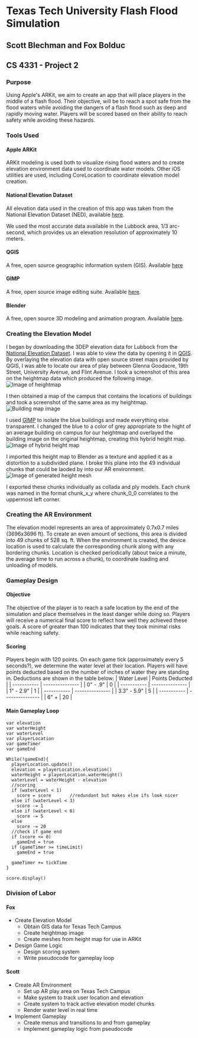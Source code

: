 # Texas Tech University Flash Flood Simulation

## Scott Blechman and Fox Bolduc

## CS 4331 - Project 2

### Purpose
Using Apple's ARKit, we aim to create an app that will place players in the middle of a flash flood. Their objective, will be to reach a spot safe from the flood waters while avoiding the dangers of a flash flood such as deep and rapidly moving water. Players will be scored based on their ability to reach safety while avoiding these hazards.

### Tools Used
#### Apple ARKit
ARKit modeling is used both to visualize rising flood waters and to create elevation environment data used to coordinate water models. Other iOS utilities are used, including CoreLocation to coordinate elevation model creation.

#### National Elevation Dataset
All elevation data used in the creation of this app was taken from the National Elevation Dataset (NED), available [here](https://viewer.nationalmap.gov/basic/?basemap=b1&category=ned,nedsrc&title=3DEP%20View).

We used the most accurate data available in the Lubbock area, 1/3 arc-second, which provides us an elevation resolution of approximately 10 meters.

#### QGIS
A free, open source geographic information system (GIS). Available [here](https://www.qgis.org/en/site/)

#### GIMP
A free, open source image editing suite. Available [here](https://www.gimp.org/).

#### Blender
A free, open source 3D modeling and animation program. Available [here](https://www.blender.org/).

### Creating the Elevation Model
I began by downloading the 3DEP elevation data for Lubbock from the [National Elevation Dataset](https://viewer.nationalmap.gov/basic/?basemap=b1&category=ned,nedsrc&title=3DEP%20View). I was able to view the data by opening it in [QGIS](https://www.qgis.org/en/site/). By overlaying the elevation data with open source street maps provided by QGIS, I was able to locate our area of play between Glenna Goodacre, 19th Street, University Avenue, and Flint Avenue. I took a screenshot of this area on the heightmap data which produced the following image.
![Image of heightmap](./elevation.PNG)

I then obtained a map of the campus that contains the locations of buildings and took a screenshot of the same area as my heightmap. 
![Building map image](./ttubuildings.png)

I used [GIMP](https://www.gimp.org/) to isolate the blue buildings and made everything else transparent. I changed the blue to a color of grey appropriate to the hight of an average building on campus for our heightmap and overlayed the building image on the original heightmap, creating this hybrid height map.
![Image of hybrid height map](./terrainbuildingmerge.png)

I imported this height map to Blender as a texture and applied it as a distortion to a subdivided plane. I broke this plane into the 49 individual chunks that could be laoded by into our AR environment.
![Image of generated height mesh](./meshPreview.png)

I exported these chunks individually as collada and ply models. Each chunk was named in the format chunk_x_y where chunk_0_0 correlates to the uppermost left corner.

### Creating the AR Environment
The elevation model represents an area of approximately 0.7x0.7 miles (3696x3696 ft). To create an even amount of sections, this area is divided into 49 chunks of 528 sq. ft. When the environment is created, the device location is used to calculate the corresponding chunk along with any bordering chunks. Location is checked periodically (about twice a minute, the average time to run across a chunk), to coordinate loading and unloading of models.

### Gameplay Design
#### Objective
The objective of the player is to reach a safe location by the end of the simulation and place themselves in the least danger while doing so. Players will receive a numerical final score to reflect how well they achieved these goals. A score of greater than 100 indicates that they took minimal risks while reaching safety.

#### Scoring
Players begin with 120 points. On each game tick (approximately every 5 seconds?), we determine the water level at their location. Players will have points deducted based on the number of inches of water they are standing in. Deductions are shown in the table below:
| Water Level | Points Deducted |
| ----------- | --------------- |
| 0" - .9"    | 0               |
| ----------- | --------------- |
| 1" - 2.9"   | 1               |
| ----------- | --------------- |
| 3.3" - 5.9" | 5               |
| ----------- | --------------- |
| 6" +        | 20              |

#### Main Gameplay Loop
```
var elevation
var waterHeight
var waterLevel
var playerLocation
var gameTimer
var gameEnd

While(!gameEnd){
  playerLocation.update()
  elevation = playerLocation.elevation()
  waterHeight = playerLocation.waterHeight()
  waterLevel = waterHeight - elevation
  //scoring
  if (waterLevel < 1)
    score = score       //redundant but makes else ifs look nicer
  else if (waterLevel < 3)
    score -= 1
  else if (waterLevel < 6)
    score -= 5
  else
    score -= 20
  //check if game end
  if (score <= 0)
    gameEnd = true
  if (gameTimer >= timeLimit)
    gameEnd = true

  gameTimer += tickTime
}

score.display()
```
### Division of Labor
#### Fox
- Create Elevation Model
  - Obtain GIS data for Texas Tech Campus
  - Create heightmap image
  - Create meshes from height map for use in ARKit
- Design Game Logic
  - Design scoring system
  - Write pseudocode for gameplay loop

#### Scott
- Create AR Environment
  - Set up AR play area on Texas Tech Campus
  - Make system to track user location and elevation
  - Create system to track active elevation model chunks
  - Render water level in real time
- Implement Gameplay
  - Create menus and transitions to and from gameplay
  - Implement gameplay logic from pseudocode
